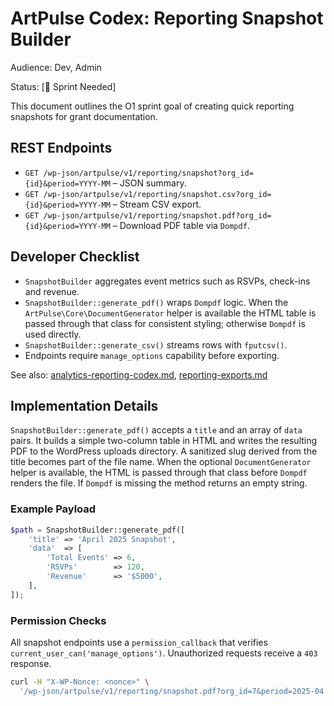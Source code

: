 # ArtPulse Codex: Reporting Snapshot Builder

Audience: Dev, Admin

Status: [🚧 Sprint Needed]

This document outlines the O1 sprint goal of creating quick reporting snapshots for grant documentation.

## REST Endpoints
- `GET /wp-json/artpulse/v1/reporting/snapshot?org_id={id}&period=YYYY-MM` – JSON summary.
- `GET /wp-json/artpulse/v1/reporting/snapshot.csv?org_id={id}&period=YYYY-MM` – Stream CSV export.
- `GET /wp-json/artpulse/v1/reporting/snapshot.pdf?org_id={id}&period=YYYY-MM` – Download PDF table via `Dompdf`.

## Developer Checklist
- `SnapshotBuilder` aggregates event metrics such as RSVPs, check-ins and revenue.
- `SnapshotBuilder::generate_pdf()` wraps `Dompdf` logic. When the
  `ArtPulse\Core\DocumentGenerator` helper is available the HTML table is
  passed through that class for consistent styling; otherwise `Dompdf` is used
  directly.
- `SnapshotBuilder::generate_csv()` streams rows with `fputcsv()`.
- Endpoints require `manage_options` capability before exporting.

See also: [analytics-reporting-codex.md](./analytics-reporting-codex.md), [reporting-exports.md](./reporting-exports.md)

## Implementation Details

`SnapshotBuilder::generate_pdf()` accepts a `title` and an array of `data`
pairs. It builds a simple two-column table in HTML and writes the resulting
PDF to the WordPress uploads directory. A sanitized slug derived from the title
becomes part of the file name. When the optional `DocumentGenerator` helper is
available, the HTML is passed through that class before `Dompdf` renders the
file. If `Dompdf` is missing the method returns an empty string.

### Example Payload

```php
$path = SnapshotBuilder::generate_pdf([
    'title' => 'April 2025 Snapshot',
    'data'  => [
        'Total Events' => 6,
        'RSVPs'        => 120,
        'Revenue'      => '$5000',
    ],
]);
```

### Permission Checks

All snapshot endpoints use a `permission_callback` that verifies
`current_user_can('manage_options')`. Unauthorized requests receive a
`403` response.

```bash
curl -H "X-WP-Nonce: <nonce>" \
  '/wp-json/artpulse/v1/reporting/snapshot.pdf?org_id=7&period=2025-04'
```
